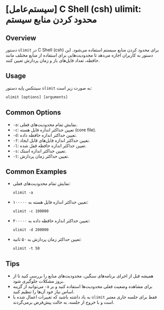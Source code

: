 # [سیستم‌عامل] C Shell (csh) ulimit: محدود کردن منابع سیستم

## Overview
دستور `ulimit` در C Shell (csh) برای محدود کردن منابع سیستم استفاده می‌شود. این دستور به کاربران اجازه می‌دهد تا محدودیت‌هایی برای استفاده از منابع مختلف مانند حافظه، تعداد فایل‌های باز و زمان پردازش تعیین کنند.

## Usage
سینتکس پایه دستور `ulimit` به صورت زیر است:

```csh
ulimit [options] [arguments]
```

## Common Options
- `-a`: نمایش تمام محدودیت‌های فعلی.
- `-c`: تعیین حداکثر اندازه فایل هسته (core file).
- `-d`: تعیین حداکثر اندازه حافظه داده.
- `-f`: تعیین حداکثر اندازه فایل‌های قابل ایجاد.
- `-l`: تعیین حداکثر اندازه حافظه قفل شده.
- `-s`: تعیین حداکثر اندازه استک.
- `-t`: تعیین حداکثر زمان پردازش.

## Common Examples
- نمایش تمام محدودیت‌های فعلی:
  ```csh
  ulimit -a
  ```

- تعیین حداکثر اندازه فایل هسته به ۱۰۰۰۰۰:
  ```csh
  ulimit -c 100000
  ```

- تعیین حداکثر اندازه حافظه داده به ۲۰۰۰۰۰:
  ```csh
  ulimit -d 200000
  ```

- تعیین حداکثر زمان پردازش به ۵۰ ثانیه:
  ```csh
  ulimit -t 50
  ```

## Tips
- همیشه قبل از اجرای برنامه‌های سنگین، محدودیت‌های منابع را بررسی کنید تا از بروز مشکلات جلوگیری شود.
- می‌توانید از گزینه `-a` برای مشاهده وضعیت فعلی محدودیت‌ها استفاده کنید و بر اساس نیاز خود آن‌ها را تنظیم کنید.
- به یاد داشته باشید که تغییرات اعمال شده با `ulimit` فقط برای جلسه جاری معتبر است و با خروج از جلسه، به حالت پیش‌فرض برمی‌گردند.